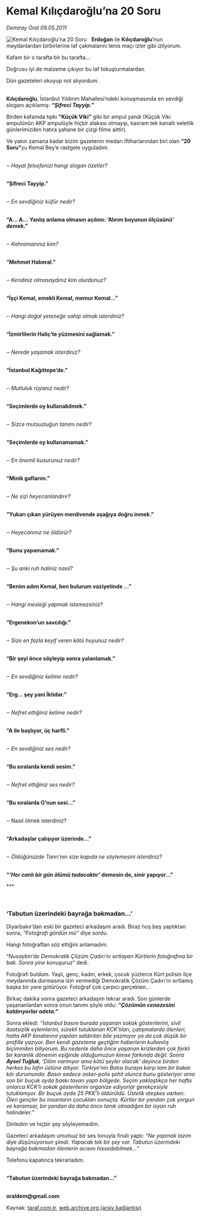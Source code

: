 # Kemal Kılıçdaroğlu’na 20 Soru

*Demiray Oral 09.05.2011*

<div class="yazi"><img align="left" alt="Kemal Kılıçdaroğlu’na 20 Soru" border="0" src="http://www.taraf.com.tr/fotoraflar/makaleler/kemal-kilicdaroglu-na-20-soru_3013_orijinal.jpg" style="border-right-width:10px; border-color:#FFFFFF"/><p><b>Erdoğan</b> ile <b>Kılıçdaroğlu</b>’nun meydanlardan birbirlerine laf çakmalarını tenis maçı izler gibi izliyorum.</p>
<p>Kafam bir o tarafta bir bu tarafta...</p>
<p>Doğrusu iyi de malzeme çıkıyor bu laf tokuşturmalardan.</p>
<p>Dün gazeteleri okuyup not alıyordum.</p>
<p><b><br/>Kılıçdaroğlu</b>, İstanbul Yıldırım Mahallesi’ndeki konuşmasında en sevdiği sloganı açıklamış: <b><i>“Şifreci Tayyip.”</i></b></p>
<p>Birden kafamda tıpkı <b>“Küçük Viki”</b> gibi bir ampul yandı (Küçük Viki ampulünün AKP ampulüyle hiçbir alakası olmayıp, kavram tek kanallı veletlik günlerimizden hatıra şahane bir çizgi filme aittir).</p>
<p>Ve yakın zamana kadar bizim gazetenin medarı iftiharlarından biri olan <b>“20 Soru”</b>yu Kemal Bey’e rastgele uyguladım.</p>
<p><i><br/>‒ </i><i>Hayat felsefenizi hangi slogan özetler?</i></p>
<p><b><br/>“Şifreci Tayyip.”</b></p>
<p><i><br/>‒ </i><i>En sevdiğiniz küfür nedir?</i></p>
<p><b><br/>“</b><b>A... A...</b> <b>Yanlış anlama olmasın açılımı: ‘Alırım boyunun ölçüsünü’ demek.”</b></p>
<p><i><br/>‒ </i><i>Kahramanınız kim?</i></p>
<p><b><br/>“Mehmet Haberal.”</b></p>
<p><i><br/>‒ </i><i>Kendiniz olmasaydınız kim olurdunuz?</i></p>
<p><b><br/>“İşçi Kemal, emekli Kemal, memur Kemal...”</b></p>
<p><i><br/>‒ </i><i>Hangi doğal yeteneğe sahip olmak isterdiniz?</i></p>
<p><b><br/>“İzmirlilerin Haliç’te yüzmesini sağlamak.”</b></p>
<p><i><br/>‒ </i><i>Nerede yaşamak isterdiniz?</i></p>
<p><b><br/>“İstanbul Kağıttepe’de.”</b></p>
<p><i><br/>‒ </i><i>Mutluluk rüyanız nedir?</i></p>
<p><b><br/>“Seçimlerde oy kullanabilmek.”</b></p>
<p><i><br/>‒ </i><i>Sizce mutsuzluğun tanımı nedir?</i></p>
<p><b><br/>“Seçimlerde oy kullanamamak.”</b></p>
<p><i><br/>‒ </i><i>En önemli kusurunuz nedir?</i></p>
<p><b><br/>“Minik gaflarım.”</b></p>
<p><i><br/>‒ </i><i>Ne sizi heyecanlandırır?</i></p>
<p><b><br/>“Yukarı çıkan yürüyen merdivende aşağıya doğru inmek.”</b></p>
<p><i><br/>‒ </i><i>Heyecanınız ne öldürür?</i></p>
<p><b><br/>“Bunu yapamamak.”</b></p>
<p><i><br/>‒ </i><i>Şu anki ruh haliniz nasıl?</i></p>
<p><b><br/>“Benim adım Kemal, ben bulurum vaziyetinde ...”</b></p>
<p><i><br/>‒ </i><i>Hangi mesleği yapmak istemezsiniz?</i></p>
<p><b><br/>“Ergenekon’un savcılığı.”</b></p>
<p><i><br/>‒ </i><i>Size en fazla keyif veren kötü huyunuz nedir?</i></p>
<p><b><br/>“Bir şeyi önce söyleyip sonra yalanlamak.”</b></p>
<p><i><br/>‒ </i><i>En sevdiğiniz kelime nedir?</i></p>
<p><b><br/>“Erg... şey yani İktidar.”</b></p>
<p><i><br/>‒ </i><i>Nefret ettiğiniz kelime nedir?</i></p>
<p><b><br/>“A ile başlıyor, üç harfli.”</b></p>
<p><i><br/>‒ </i><i>En sevdiğiniz ses nedir?</i></p>
<p><b><br/>“Bu sıralarda kendi sesim.”</b></p>
<p><i><br/>‒ </i><i>Nefret ettiğiniz ses nedir?</i></p>
<p><b><br/>“Bu sıralarda O’nun sesi...”</b></p>
<p><i><br/>‒ </i>Nasıl ölmek isterdiniz?</p>
<p><b><br/>“Arkadaşlar çalışıyor üzerinde...”</b></p>
<p><i><br/>‒ </i><i>Öldüğünüzde Tanrı’nın size kapıda ne söylemesini isterdiniz?</i></p>
<p><b><br/>“<i>‘Her canlı bir gün ölümü tadacaktır’</i> demesin de, sinir yapıyor...”</b></p>
<p>***</p>
<p><b> </b></p>
<h3>‘Tabutun üzerindeki bayrağa bakmadan...’</h3>
<p>Diyarbakır’dan eski bir gazeteci arkadaşım aradı. Biraz hoş beş yaptıktan sonra, “<i>F</i><i>otoğrafı gördün mü” </i>diye sordu.</p>
<p>Hangi fotoğraftan söz ettiğini anlamadım.</p>
<p>“<i>Nusaybin’de Demokratik Çözüm Çadırı’nı sırtlayan Kürtlerin fotoğrafına bir bak. Sonra yine konuşuruz</i>” dedi.</p>
<p>Fotoğrafı buldum. Yaşlı, genç, kadın, erkek, çocuk yüzlerce Kürt polisin ilçe meydanında durmasına izin vermediği Demokratik Çözüm Çadırı<i>’</i>nı sırtlamış başka bir yere götürüyor. Fotoğraf çok çarpıcı gerçekten...</p>
<p>Birkaç dakika sonra gazeteci arkadaşım tekrar aradı. Son günlerde yaşananlardan sonra onun tanımı şöyle oldu: <b><i>“Çözümün cenazesini kaldırıyorlar adeta.”</i></b></p>
<p>Sonra ekledi: <i>“İstanbul basını burada yaşanan sokak gösterilerini, sivil itaatsizlik eylemlerini, sürekli tutuklanan KCK’lıları, çatışmalarda ölenleri, hatta AKP binalarına yapılan saldırıları bile yazmıyor ya da çok düşük bir profille yazıyor. Ben kendi gazeteme geçtiğim haberlerin kullanılış biçiminden biliyorum. Bu nedenle daha önce yaşanan krizlerden çok farklı bir karanlık dönemin eşiğinde olduğumuzun kimse farkında değil. Sonra <b>Aysel Tuğluk</b>, ‘Dilim varmıyor ama kötü şeyler olacak’ deyince birden herkes bu lafın üstüne atlıyor. Türkiye’nin Batısı buraya karşı tam bir bakar kör durumunda. Basın sadece asker-polis şehit olunca bunu gösteriyor ama son bir buçuk ayda baskı tavan yaptı bölgede. Seçim yaklaştıkça her hafta onlarca KCK’lı sokak gösterilerini organize ediyorlar gerekçesiyle tutuklanıyor. Bir buçuk ayda 25 PKK’lı öldürüldü. Üstelik ateşkes varken. Ölen gençler bu insanların çocukları sonuçta. Kürtler bir yandan çok yorgun ve karamsar, bir yandan da daha önce tanık olmadığım bir isyan ruh halindeler.”</i></p>
<p>Dinledim ve hiçbir şey söyleyemedim.</p>
<p>Gazeteci arkadaşım umutsuz bir ses tonuyla finali yaptı: <i>“Ne yapmak lazım diye düşünüyorsun şimdi. Yapacak tek bir şey var. Tabutun üzerindeki bayrağa bakmadan ölenlerin acısını hissedebilmek...”</i></p>
<p>Telefonu kapatınca tekrarladım.</p>
<p><b><br/>“Tabutun üzerindeki bayrağa bakmadan...”</b></p>
<p><b><br/>oraldem@gmail.com</b></p>
</div>

Kaynak: [taraf.com.tr](http://www.taraf.com.tr/demiray-oral/makale-kemal-kilicdaroglu-na-20-soru.htm), [web.archive.org (arşiv bağlantısı)](http://web.archive.org/web/20130901161119/http://www.taraf.com.tr/demiray-oral/makale-kemal-kilicdaroglu-na-20-soru.htm)

